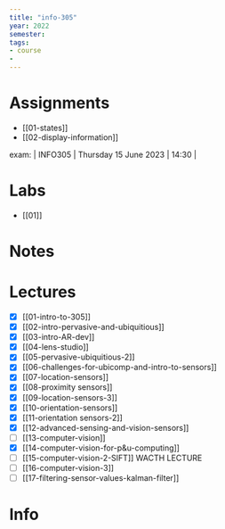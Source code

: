 ```yaml
---
title: "info-305"
year: 2022
semester: 
tags: 
- course
- 
---
```

# Assignments
- [[01-states]]
- [[02-display-information]]

exam: | INFO305 | Thursday 15 June 2023 | 14:30 |


# Labs
- [[01]]

# Notes

# Lectures
- [x] [[01-intro-to-305]]
- [x] [[02-intro-pervasive-and-ubiquitious]]
- [x] [[03-intro-AR-dev]]
- [x] [[04-lens-studio]]
- [x] [[05-pervasive-ubiquitious-2]]
- [x] [[06-challenges-for-ubicomp-and-intro-to-sensors]]
- [x] [[07-location-sensors]]
- [x] [[08-proximity sensors]]
- [x] [[09-location-sensors-3]]
- [x] [[10-orientation-sensors]] 
- [x] [[11-orientation sensors-2]]
- [x] [[12-advanced-sensing-and-vision-sensors]]
- [ ] [[13-computer-vision]]
- [x] [[14-computer-vision-for-p&u-computing]]
- [ ] [[15-computer-vision-2-SIFT]] WACTH LECTURE
- [ ] [[16-computer-vision-3]]
- [ ] [[17-filtering-sensor-values-kalman-filter]]
# Info